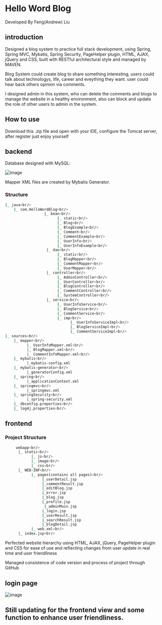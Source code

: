 # Hello Word Blog
Developed By Feng(Andrew) Liu
## introduction 
Designed a blog system to practice full stack development, using Spring, Spring MVC, Mybatis, Spring Security, PageHelper plugin, HTML, AJAX, jQuery and CSS, built with RESTful architectural style and managed by MAVEN.

Blog System could create blog to share something interesting, users could talk about technologys, life, career and eveything they want. user could hear back others opinion via comments.

I designed admin in this system, who can delete the comments and blogs to manage the website in a healthy environment, also can block and update the role of other users to admin in the system.

## How to use

Download this .zip file and open with your IDE, configure the Tomcat server, after register just enjoy yourself
 
## backend
Database designed with MySQL:

![image](https://github.com/fengliu1227/HelloWorldBlog/blob/master/eer.jpg)

Mapper XML files are created by Mybatis Generator.
### Structure
```bash
|_ java<br/>
    |_ com.HelloWordBlog<br/>
                  |_ bean<br/>
                        |_ static<br/>
                        |_ Blog<br/>
                        |_ BlogExample<br/>
                        |_ Comment<br/>
                        |_ CommentExample<br/>
                        |_ UserInfo<br/>
                        |_ UserInfoExample<br/>
                   |_ dao<br/>
                        |_ static<br/>
                        |_ BlogMapper<br/>
                        |_ CommentMapper<br/>
                        |_ UserMapper<br/>
                   |_ controller<br/>
                        |_ AdminController<br/>
                        |_ UserController<br/>
                        |_ BlogController<br/>
                        |_ CommentController<br/>
                        |_ SystemController<br/>
                   |_ service<br/>
                        |_ UserInfoService<br/>
                        |_ BlogService<br/>
                        |_ CommentService<br/>
                        |_ imp<br/>
                              |_ UserInfoServiceImpl<br/>
                              |_ BlogServiceImpl<br/>
                              |_ CommentServiceImpl<br/>
|_ sources<br/>
    |_ mapper<br/>
          |_ UserInfoMapper.xml<br/>
          |_ BlogMapper.xml<br/>
          |_ CommentInfoMapper.xml<br/>
    |_ mybatis<br/>
          |_mybatis-config.xml
    |_ mybatis-generator<br/>
          |_generatorConfig.xml
    |_ spring<br/>
          |_applicationContext.xml
    |_ springmvc<br/>
          |_springmvc.xml
    |_ springSecurity<br/>
          |_spring-security.xml
    |_ dbconfig.properties<br/>
    |_ log4j.properties<br/>
```

## frontend
### Project Structure
```bash
     webapp<br/>
      |_ static<br/>
            |_ js<br/>
            |_ image<br/>
            |_ css<br/>
      |_ WEB-INF<br/>
            |_ pages(contains all pages)<br/>
                 |_userDetail.jsp
                 |_commentResult.jsp
                 |_editBlog.jsp
                 |_error.jsp
                 |_blog.jsp
                 |_profile.jsp
                  |_adminMain.jsp
                 |_login.jsp
                 |_userResult.jsp
                 |_searchResult.jsp
                 |_blogDetail.jsp
            |_ web.xml<br/>
      |_ index.jsp<br/>
```

Perfected website hierarchy using HTML, AJAX, jQuery, PageHelper plugin and CSS for ease of use and reflecting changes from user update in real time and user friendliness

Managed consistence of code version and process of project through GitHub

## login page
![image](https://github.com/fengliu1227/HelloWorldBlog/blob/master/login.jpg)


## Still updating for the frontend view and some function to enhance user friendliness.
